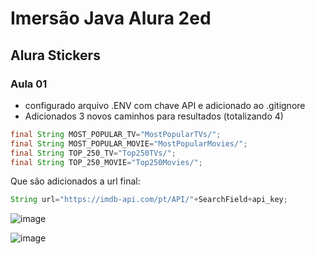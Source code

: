 # Imersão Java Alura 2ed

## Alura Stickers

### Aula 01

- configurado arquivo .ENV com chave API e adicionado ao .gitignore
- Adicionados 3 novos caminhos para resultados (totalizando 4)

```java
final String MOST_POPULAR_TV="MostPopularTVs/";
final String MOST_POPULAR_MOVIE="MostPopularMovies/";
final String TOP_250_TV="Top250TVs/";
final String TOP_250_MOVIE="Top250Movies/";
```

Que são adicionados a url final:

```java
String url="https://imdb-api.com/pt/API/"+SearchField+api_key; 
```

![image](https://user-images.githubusercontent.com/47563670/228097017-67df5a31-50cb-4995-975c-37af27c0df2a.png)

![image](https://user-images.githubusercontent.com/47563670/228097059-5dba5cdd-7960-4d72-9db8-43c147b8e3d3.png)

